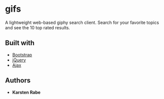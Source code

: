 # gifs
A lightweight web-based giphy search client. Search for your favorite topics and see the 10 top rated results.

## Built with
* [Bootstrap](https://getbootstrap.com/)
* [jQuery](https://jquery.com/)
* [Ajax](https://en.wikipedia.org/wiki/Ajax_(programming))

## Authors

- **Karsten Rabe**
